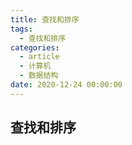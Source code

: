 ```yaml
---
title: 查找和排序
tags:
  - 查找和排序
categories:
  - article
  - 计算机
  - 数据结构
date: 2020-12-24 00:00:00
---
```


<style>
.center {
width: auto;
display: table;
margin - left: auto;
margin - right: auto;
}
// 图片居中
img {
position: relative;
left: 50%;
transform: translateX(-50%);
}
</style>

## 查找和排序
